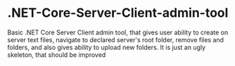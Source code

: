 # .NET-Core-Server-Client-admin-tool
Basic .NET Core Server Client admin tool, that gives user ability to create on server text files, navigate to declared server's root folder, remove files and folders, and also gives ability to upload new folders.
It is just an ugly skeleton, that should be improved
